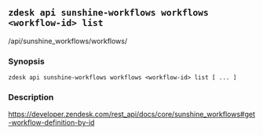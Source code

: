 ## `zdesk api sunshine-workflows workflows <workflow-id> list`

/api/sunshine_workflows/workflows/<workflow-id>

### Synopsis

    zdesk api sunshine-workflows workflows <workflow-id> list [ ... ]

### Description

https://developer.zendesk.com/rest_api/docs/core/sunshine_workflows#get-workflow-definition-by-id

